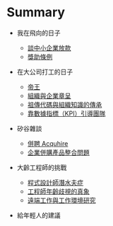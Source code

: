 # Summary


* 我在飛向的日子
  * [談中小企業放款](26.md)
  * [獎助條例](27.md)
* 在大公司打工的日子
  * [帝王](31.md)
  * [組織與企業章呈](32.md)
  * [祖傳代碼與組織知識的傳承](36.md)
  * [靠數據指標（KPI）引導團隊](38.md)
* 矽谷雜談
  * [併聘 Acquhire](41.md)
  * [企業併購產品整合問題](42.md)

* 大齡工程師的挑戰
  * [程式設計師潛水夫症](51.md)
  * [工程師年齡歧視的真象](52.md)
  * [遠端工作與工作環境研究](53.md)

* 給年輕人的建議

